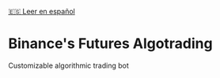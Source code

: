[🇪🇸 Leer en español](README_es.md)

# Binance's Futures Algotrading

Customizable algorithmic trading bot